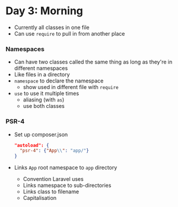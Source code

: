 # Day 3: Morning

- Currently all classes in one file
- Can use `require` to pull in from another place

### Namespaces

- Can have two classes called the same thing as long as they're in different namespaces
- Like files in a directory
- `namespace` to declare the namespace
    - show used in different file with `require`
- `use` to use it multiple times
    - aliasing (with `as`)
    - use both classes

### PSR-4

- Set up composer.json

    ```json
    "autoload": {
      "psr-4": {"App\\": "app/"}
    }

    ```

- Links `App` root namespace to `app` directory
    - Convention Laravel uses
    - Links namespace to sub-directories
    - Links class to filename
    - Capitalisation
